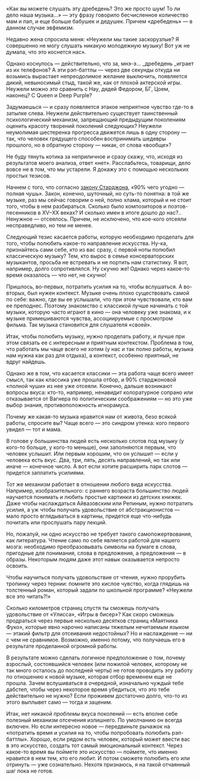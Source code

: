 «Как вы можете слушать эту дребедень? Это же просто шум! То ли дело наша музыка…» — эту фразу говорило бесчисленное количество мам и пап, и еще больше бабушек и дедушек. Причем «дребедень» — в данном случае эвфемизм.

Недавно жена спросила меня: «Неужели мы такие заскорузлые? Я совершенно не могу слушать никакую молодежную музыку! Вот уж не думала, что это коснется нас». 

Однако коснулось — действительно, что за, мнэ-э… _дребедень _играет из их телефонов? А эти рэп-баттлы — через две секунды откуда ни возьмись вырастает непреодолимое желание выключить, появляется дикий, невыносимый стыд, такой же, как от плохой актерской игры. Неужели можно _это_ сравнить с Нау, дядей Федором, БГ, Цоем, наконец? С Queen и Deep Purple?

Задумаешься — и сразу появляется этакое неприятное чувство где-то в затылке слева. Неужели действительно существует таинственный психологический механизм, запрещающий предыдущим поколениям оценить красоту творений поколений следующих? Неужели неумолимая шестеренка прогресса движется лишь в одну сторону — так, что человек грядущего способен воспринимать шедевры прошлого, но в обратную сторону — никак, от слова «вообще»?

Не буду тянуть котика за неприличное и сразу скажу, что, исходя из результатов моего анализа, ответ «нет». Расслабьтесь, товарищи, дело вовсе не в том, что мы устарели. Я докажу это с помощью нескольких простых тезисов.

Начнем с того, что согласно [закону Старджона](https://ru.wikipedia.org/wiki/%D0%97%D0%B0%D0%BA%D0%BE%D0%BD_%D0%A1%D1%82%D0%B0%D1%80%D0%B4%D0%B6%D0%BE%D0%BD%D0%B0), «90% чего угодно — полная чушь». Закон, конечно, шуточный, но суть-то понятна: в той же музыке, раз мы сейчас говорим о ней, полно хлама, который и не стоит того, чтобы в нем разбираться. Сколько было композиторов и поэтов-песенников в XV–XX веках? И сколько имен в итоге дошло до нас?.. Ненужное — отсеялось. Причем, не исключено, что кое-кого отсеяли несправедливо, но тем не менее.

Следующий тезис касается работы, которую необходимо проделать для того, чтобы полюбить какое-то направление искусства. Ну-ка, признайтесь сами себе, кто из вас сразу, с первой ноты полюбил классическую музыку? Тем, кто вырос в семье консерваторских музыкантов, просьба не встревать и не портить нам статистику. Я вот, например, долго сопротивлялся. Ну скучно же! Однако через какое-то время оказалось — что нет, не скучно!

Пришлось, во-первых, потратить усилия на то, чтобы вслушаться. А во-вторых, был нужен контекст. Музыке очень плохо существовать самой по себе: важно, где вы ее услышали, что при этом чувствовали, кто вам ее преподнес. Поэтому знакомство с классикой лучше начинать с той музыки, которую часто играют в кино — она человеку уже знакома, и к музыке примешиваются чувства, ассоциируемые с просмотром фильма. Так музыка становится для слушателя «своей».

Итак, чтобы полюбить музыку, нужно проделать работу, и лучше при этом связать ее с интересным и приятным контекстом. Проблема в том, что работать мы чаще всего не хотим (у нас и так полно работы, музыка нам нужна как раз для отдыха), а контекст, особенно приятный, не вдруг найдешь.

Однако же в том, что касается классики — эта работа чаще всего имеет смысл, так как классика уже прошла отбор, и 90% старджоновой «полной чуши» из нее уже отсеяли. Конечно, дальше возникают вопросы вкуса: кто-то, например, ненавидит колоратурное сопрано или отказывается от Вагнера по политическим соображениям — но это уже выбор знания, противоположность игнорамуса[‌](#).

Почему же какая-то музыка нравится нам от живота, безо всякой работы, спросите вы? Чаще всего — это синдром утенка: кого первого увидел — тот и мама. 

В голове у большинства людей есть несколько слотов под музыку (у кого-то больше, у кого-то меньше), они заполняются первым, что человек услышит. Или первым хорошим, что он услышит — если у человека есть вкус. Два, три, пять, десять направлений, но так или иначе — конечное число. А вот если хотите расширить парк слотов — придется заплатить усилиями.

Тот же механизм работает в отношении любого вида искусства. Например, изобразительного: с раннего возраста большинство людей научается понимать и любить простые картинки из детских книжек. Даже чтобы наслаждаться Айвазовским или Репиным, нужно потратить усилия, а уж чтобы получать удовольствие от абстракционистов — мало просто вглядываться в картины, придется еще что-нибудь почитать или прослушать пару лекций.

Но, пожалуй, ни одно искусство не требует такого самопожертвования, как литература. Чтение само по себе является работой для нашего мозга: необходимо преобразовывать символы на бумаге в слова, пригодные для понимания, слова в предложения, а предложения — в образы. Некоторым людям даже этот навык оказывается непросто освоить.

Чтобы научиться получать удовольствие от чтения, нужно прорубить тропинку через тернии: помните это кислое чувство, когда глядишь на толстенный роман, который задали по школьной программе? «Неужели все это читать?!»

Сколько километров страниц спустя ты сможешь получать удовольствие от «Улисса», «Игры в бисер»? Как скоро сможешь продраться через первые несколько десятков страниц «Маятника Фуко», которые явно нарочно написаны тяжелым нечитаемым языком — этакий фильтр для отсеивания недостойных? Но и наслаждение — ни с чем не сравнимое. Возможно, именно потому, что получаешь его в результате проделанной огромной работы.

В результате можно сделать логичное предположение о том, почему взрослый, состоявшийся человек (или пожилой человек, которому не так много осталось до последней черты) не готов проводить эту работу по отношению к новой музыке, которая отбор временем еще не прошла. Зачем вслушиваться в очередной, изначально чуждый тебе дабстеп, чтобы через некоторое время убедиться, что это тебе действительно не нужно? Если проживем достаточно долго, что-то из этого выплывет само — тогда и заценим.

Итак, нет никакой _проблемы_ вкуса поколений — есть вполне себе полезный механизм отсечения излишнего. По умолчанию он всегда включен. Но если интересно новое — передвиньте рычажок на «потратить время и усилия на то, чтобы попробовать полюбить рэп-баттлы». Хорошо, если рядом есть человек, который может ввести вас в это искусство, создать тот самый эмоциональный контекст. Через какое-то время вы поймете это искусство — поймете, что именно нравится в нем тем, кто его любит. И потом сможете полюбить его или отринуть — уже сознательно. Нехотя признаюсь, я на такой отчаянный шаг пока не готов.
